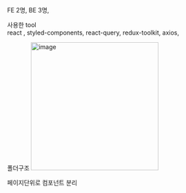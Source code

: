 FE 2명, BE 3명,

사용한 tool<br>
react , styled-components, react-query, redux-toolkit, axios, 

폴더구조
<img width="296" alt="image" src="https://github.com/LOCA525/project-alddalddal-front/assets/98865366/d54ee144-90fe-4348-82fb-a6e6f20ae875">

페이지단위로 컴포넌트 분리
